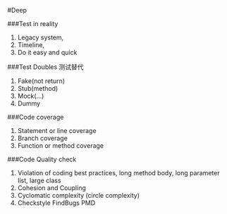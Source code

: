 #Deep

###Test in reality 

1. Legacy system,  
2. Timeline,  
3. Do it easy and quick


###Test Doubles 测试替代
1. Fake(not return) 
2. Stub(method) 
3. Mock(…) 
4. Dummy

###Code coverage
1. Statement or line coverage
2. Branch coverage
3. Function or method coverage


###Code Quality check
1. Violation of coding best practices, long method body, long parameter list, large class
2. Cohesion and Coupling
3. Cyclomatic complexity  (circle complexity)
4. Checkstyle FindBugs PMD

